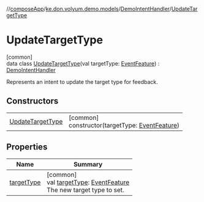 //[composeApp](../../../../index.md)/[ke.don.volyum.demo.models](../../index.md)/[DemoIntentHandler](../index.md)/[UpdateTargetType](index.md)

# UpdateTargetType

[common]\
data class [UpdateTargetType](index.md)(val targetType: [EventFeature](../../-event-feature/index.md)) : [DemoIntentHandler](../index.md)

Represents an intent to update the target type for feedback.

## Constructors

| | |
|---|---|
| [UpdateTargetType](-update-target-type.md) | [common]<br>constructor(targetType: [EventFeature](../../-event-feature/index.md)) |

## Properties

| Name | Summary |
|---|---|
| [targetType](target-type.md) | [common]<br>val [targetType](target-type.md): [EventFeature](../../-event-feature/index.md)<br>The new target type to set. |